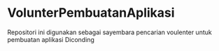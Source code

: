# VolunterPembuatanAplikasi
Repositori ini digunakan sebagai sayembara pencarian voulenter untuk pembuatan aplikasi Diconding
